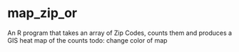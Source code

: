 # map_zip_or
An R program that takes an array of Zip Codes, counts them and produces a GIS heat map of the counts
todo: change color of map